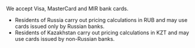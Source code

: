 
We accept Visa, MasterCard and MIR bank cards.

  * Residents of Russia carry out pricing calculations in RUB and may use cards issued only by Russian banks.
  * Residents of Kazakhstan carry out pricing calculations in KZT and may use cards issued by non-Russian banks.


